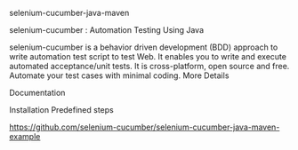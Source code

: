 selenium-cucumber-java-maven

selenium-cucumber : Automation Testing Using Java

selenium-cucumber is a behavior driven development (BDD) approach
 to write automation test script to test Web. It enables you to write and execute automated acceptance/unit tests. It is cross-platform, open source and free. Automate your test cases with minimal coding. More Details

 Documentation

 Installation
 Predefined steps

 https://github.com/selenium-cucumber/selenium-cucumber-java-maven-example

